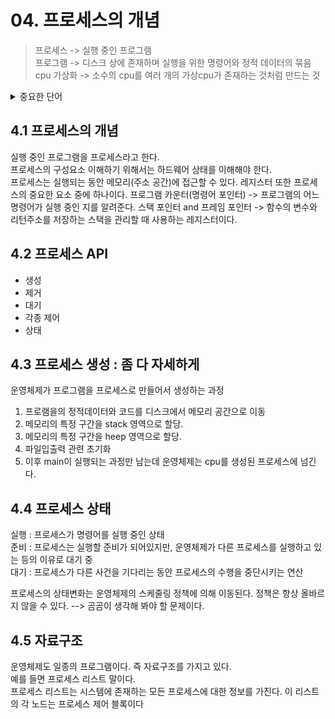 # 04. 프로세스의 개념

>프로세스 -> 실행 중인 프로그램  
>프로그램 -> 디스크 상에 존재하며 실행을 위한 명령어와 정적 데이터의 묶음  
>cpu 가상화 -> 소수의 cpu를 여러 개의 가상cpu가 존재하는 것처럼 만드는 것

<details>
<summary> 중요한 단어 </summary>

프로세스  
프로그램  
가상화  
시분할  
메커니즘  
문맥 교환  
정책  
스케줄링 정책  
하드웨어 상태

</details>

## 4.1 프로세스의 개념

실행 중인 프로그램을 프로세스라고 한다.  
프로세스의 구성요소 이해하기 위해서는 하드웨어 상태를 이해해야 한다.  
프로세스는 실행되는 동안 메모리(주소 공간)에 접근할 수 있다.
레지스터 또한 프로세스의 중요한 요소 중에 하나이다.
프로그램 카운터(명령어 포인터) -> 프로그램의 어느 명령어가 실행 중인 지를 알려준다.
스택 포인터 and 프레임 포인터 -> 함수의 변수와 리턴주소를 저장하는 스택을 관리할 때 사용하는 레지스터이다.

## 4.2 프로세스 API
 - 생성
 - 제거
 - 대기
 - 각종 제어
 - 상태


## 4.3 프로세스 생성 : 좀 다 자세하게

운영체제가 프로그램을 프로세스로 만들어서 생성하는 과정  
1. 프로램을의 정적데이터와 코드를 디스크에서 메모리 공간으로 이동
2. 메모리의 특정 구간을 stack 영역으로 할당.
3. 메모리의 특정 구간을 heep 영역으로 할당.
4. 파일입출력 관련 초기화
5. 이후 main이 실행되는 과정만 남는데 운영체제는 cpu를 생성된 프로세스에 넘긴다.  

## 4.4 프로세스 상태

실행 : 프로세스가 명령어를 실행 중인 상태  
준비 : 프로세스는 실행할 준비가 되어있지만, 운영체제가 다른 프로세스를 실행하고 있는 등의 이유로 대기 중  
대기 : 프로세스가 다른 사건을 기다리는 동안 프로세스의 수행을 중단시키는 연산

프로세스의 상태변화는 운영체제의 스케줄링 정책에 의해 이동된다. 정책은 항상 올바르지 않을 수 있다. --> 곰곰이 생각해 봐야 할 문제이다.

## 4.5 자료구조

운영체제도 일종의 프로그램이다. 즉 자료구조를 가지고 있다.  
예를 들면 프로세스 리스트 말이다.  
프로세스 리스트는 시스템에 존재하는 모든 프로세스에 대한 정보를 가진다. 이 리스트의 각 노드는 프로세스 제어 블록이다 
